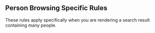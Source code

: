 ## Person Browsing Specific Rules

These rules apply specifically when you are rendering a search result containing many people.
